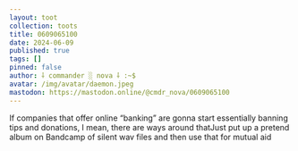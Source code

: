 ```yaml
---
layout: toot
collection: toots
title: 0609065100
date: 2024-06-09
published: true
tags: []
pinned: false
author: ⸸ commander ░ nova ⸸ :~$
avatar: /img/avatar/daemon.jpeg
mastodon: https://mastodon.online/@cmdr_nova/0609065100
---
```


If companies that offer online “banking” are gonna start essentially banning tips and donations, I mean, there are ways around thatJust put up a pretend album on Bandcamp of silent wav files and then use that for mutual aid

